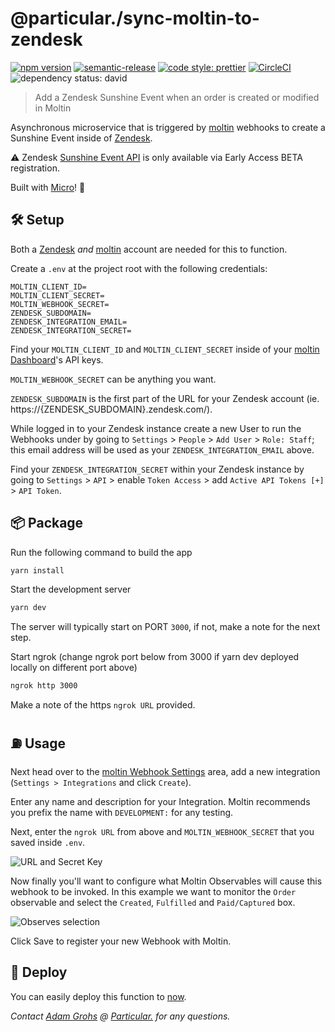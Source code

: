 # @particular./sync-moltin-to-zendesk

[![npm version](https://img.shields.io/npm/v/@particular./sync-moltin-to-zendesk.svg)](https://www.npmjs.com/package/@particular./sync-moltin-to-zendesk) [![semantic-release](https://img.shields.io/badge/%20%20%F0%9F%93%A6%F0%9F%9A%80-semantic--release-e10079.svg)](https://github.com/semantic-release/semantic-release) [![code style: prettier](https://img.shields.io/badge/code_style-prettier-ff69b4.svg)](https://github.com/prettier/prettier) [![CircleCI](https://img.shields.io/circleci/project/github/uniquelyparticular/sync-moltin-to-zendesk.svg?label=circleci)](https://circleci.com/gh/uniquelyparticular/sync-moltin-to-zendesk) ![dependency status: david](https://img.shields.io/david/uniquelyparticular/sync-moltin-to-zendesk.svg)

> Add a Zendesk Sunshine Event when an order is created or modified in Moltin

Asynchronous microservice that is triggered by [moltin](https://moltin.com) webhooks to create a Sunshine Event inside of [Zendesk](https://zendesk.com).

⚠️ Zendesk [Sunshine Event API](https://develop.zendesk.com/hc/en-us/community/posts/360004233828-About-the-Events-API) is only available via Early Access BETA registration.

Built with [Micro](https://github.com/zeit/micro)! 🤩

## 🛠 Setup

Both a [Zendesk](https://zendesk.com) _and_ [moltin](https://moltin.com) account are needed for this to function.

Create a `.env` at the project root with the following credentials:

```dosini
MOLTIN_CLIENT_ID=
MOLTIN_CLIENT_SECRET=
MOLTIN_WEBHOOK_SECRET=
ZENDESK_SUBDOMAIN=
ZENDESK_INTEGRATION_EMAIL=
ZENDESK_INTEGRATION_SECRET=

```

Find your `MOLTIN_CLIENT_ID` and `MOLTIN_CLIENT_SECRET` inside of your [moltin Dashboard](https://dashboard.moltin.com)'s API keys.

`MOLTIN_WEBHOOK_SECRET` can be anything you want.

`ZENDESK_SUBDOMAIN` is the first part of the URL for your Zendesk account (ie. https://{ZENDESK_SUBDOMAIN}.zendesk.com/).

While logged in to your Zendesk instance create a new User to run the Webhooks under by going to `Settings` > `People` > `Add User` > `Role: Staff`; this email address will be used as your `ZENDESK_INTEGRATION_EMAIL` above.

Find your `ZENDESK_INTEGRATION_SECRET` within your Zendesk instance by going to `Settings` > `API` > enable `Token Access` > add `Active API Tokens [+]` > `API Token`.

## 📦 Package

Run the following command to build the app

```bash
yarn install
```

Start the development server

```bash
yarn dev
```

The server will typically start on PORT `3000`, if not, make a note for the next step.

Start ngrok (change ngrok port below from 3000 if yarn dev deployed locally on different port above)

```bash
ngrok http 3000
```

Make a note of the https `ngrok URL` provided.

## ⛽️ Usage

Next head over to the [moltin Webhook Settings](https://dashboard.moltin.com/app/settings/integrations) area, add a new integration (`Settings > Integrations` and click `Create`).

Enter any name and description for your Integration. Moltin recommends you prefix the name with `DEVELOPMENT:` for any testing.

Next, enter the `ngrok URL` from above and `MOLTIN_WEBHOOK_SECRET` that you saved inside `.env`.

![URL and Secret Key](https://user-images.githubusercontent.com/950181/52846929-ca957980-3102-11e9-9a20-23b8139767ee.png)

Now finally you'll want to configure what Moltin Observables will cause this webhook to be invoked. In this example we want to monitor the `Order` observable and select the `Created`, `Fulfilled` and `Paid/Captured` box.

![Observes selection](https://user-images.githubusercontent.com/950181/52851227-76dc5d80-310d-11e9-9dff-70b7daaf21e8.png)

Click Save to register your new Webhook with Moltin.

## 🚀 Deploy

You can easily deploy this function to [now](https://now.sh).

_Contact [Adam Grohs](https://www.linkedin.com/in/adamgrohs/) @ [Particular.](https://uniquelyparticular.com) for any questions._
